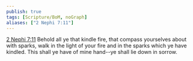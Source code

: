 ```yaml
---
publish: true
tags: [Scripture/BoM, noGraph]
aliases: ["2 Nephi 7:11"]
---
```

[2 Nephi 7:11](https://churchofjesuschrist.org/study/scriptures/bofm/2-ne/7?lang=eng&id=p11#p11) Behold all ye that kindle fire, that compass yourselves about with sparks, walk in the light of your fire and in the sparks which ye have kindled. This shall ye have of mine hand--ye shall lie down in sorrow.




